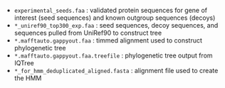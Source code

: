 
- `experimental_seeds.faa` : validated protein sequences for gene of interest (seed sequences) and known outgroup sequences (decoys)
- `*_uniref90_top300_exp.faa` : seed sequences, decoy sequences, and sequences pulled from UniRef90 to construct tree
- `*.mafftauto.gappyout.faa` : timmed alignment used to construct phylogenetic tree
- `*.mafftauto.gappyout.faa.treefile` : phylogenetic tree output from IQTree
- `*_for_hmm_deduplicated_aligned.fasta` : alignment file used to create the HMM
